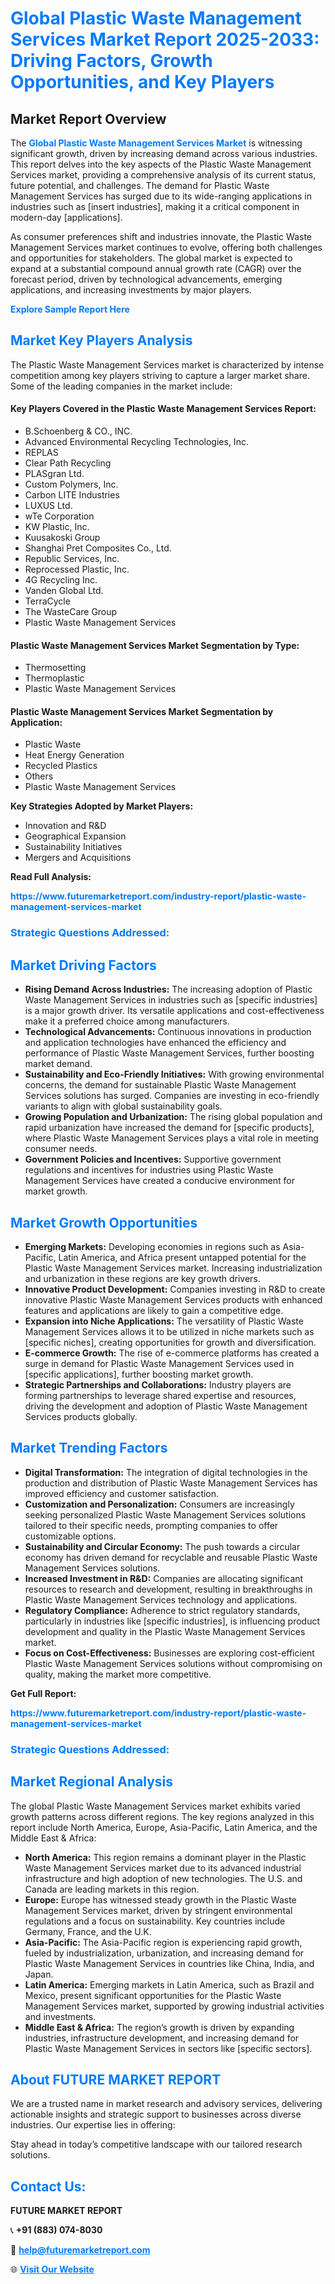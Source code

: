 <h1 style="color: #007BFF;">Global Plastic Waste Management Services Market Report 2025-2033: Driving Factors, Growth Opportunities, and Key Players</h1>

<section id="overview">
<h2>Market Report Overview</h2>
<p>The <a href="https://www.futuremarketreport.com/industry-report/plastic-waste-management-services-market" style="color: #007BFF; text-decoration: none;"><strong>Global Plastic Waste Management Services Market</strong></a> is witnessing significant growth, driven by increasing demand across various industries. This report delves into the key aspects of the Plastic Waste Management Services market, providing a comprehensive analysis of its current status, future potential, and challenges. The demand for Plastic Waste Management Services has surged due to its wide-ranging applications in industries such as [insert industries], making it a critical component in modern-day [applications].</p>
<p>As consumer preferences shift and industries innovate, the Plastic Waste Management Services market continues to evolve, offering both challenges and opportunities for stakeholders. The global market is expected to expand at a substantial compound annual growth rate (CAGR) over the forecast period, driven by technological advancements, emerging applications, and increasing investments by major players.</p>
</section>

<section id="overview">
<p><a href="https://www.futuremarketreport.com/request-sample/reportId=101614" style="color: #007BFF; text-decoration: none;"><strong>Explore Sample Report Here</strong></a></p>
</section>

<section id="key-players">
<h2 style="color: #007BFF;">Market Key Players Analysis</h2>
<p>The Plastic Waste Management Services market is characterized by intense competition among key players striving to capture a larger market share. Some of the leading companies in the market include:</p>
<h4>Key Players Covered in the Plastic Waste Management Services Report:</h4>
<ul><li>B.Schoenberg &amp; CO., INC.</li><li>Advanced Environmental Recycling Technologies, Inc.</li><li>REPLAS</li><li>Clear Path Recycling</li><li>PLASgran Ltd.</li><li>Custom Polymers, Inc.</li><li>Carbon LITE Industries</li><li>LUXUS Ltd.</li><li>wTe Corporation</li><li>KW Plastic, Inc.</li><li>Kuusakoski Group</li><li>Shanghai Pret Composites Co., Ltd.</li><li>Republic Services, Inc.</li><li>Reprocessed Plastic, Inc.</li><li>4G Recycling Inc.</li><li>Vanden Global Ltd.</li><li>TerraCycle</li><li>The WasteCare Group</li><li>Plastic Waste Management Services</li></ul>
<h4>Plastic Waste Management Services Market Segmentation by Type:</h4>
<ul><li>Thermosetting</li><li>Thermoplastic</li><li>Plastic Waste Management Services</li></ul>

<h4>Plastic Waste Management Services Market Segmentation by Application:</h4>
<ul><li>Plastic Waste</li><li>Heat Energy Generation</li><li>Recycled Plastics</li><li>Others</li><li>Plastic Waste Management Services</li></ul>
<p><strong>Key Strategies Adopted by Market Players:</strong></p>
<ul>
<li>Innovation and R&D</li>
<li>Geographical Expansion</li>
<li>Sustainability Initiatives</li>
<li>Mergers and Acquisitions</li>
</ul>
</section>

<section>
<p><strong>Read Full Analysis: </strong></p><a href="https://www.futuremarketreport.com/industry-report/plastic-waste-management-services-market" style="color: #007BFF; text-decoration: none;"><strong>https://www.futuremarketreport.com/industry-report/plastic-waste-management-services-market</strong></a>
<h3 style="color: #007BFF;">Strategic Questions Addressed:</h3>
</section>

<section id="driving-factors">
<h2 style="color: #007BFF;">Market Driving Factors</h2>
<ul>
<li><strong>Rising Demand Across Industries:</strong> The increasing adoption of Plastic Waste Management Services in industries such as [specific industries] is a major growth driver. Its versatile applications and cost-effectiveness make it a preferred choice among manufacturers.</li>
<li><strong>Technological Advancements:</strong> Continuous innovations in production and application technologies have enhanced the efficiency and performance of Plastic Waste Management Services, further boosting market demand.</li>
<li><strong>Sustainability and Eco-Friendly Initiatives:</strong> With growing environmental concerns, the demand for sustainable Plastic Waste Management Services solutions has surged. Companies are investing in eco-friendly variants to align with global sustainability goals.</li>
<li><strong>Growing Population and Urbanization:</strong> The rising global population and rapid urbanization have increased the demand for [specific products], where Plastic Waste Management Services plays a vital role in meeting consumer needs.</li>
<li><strong>Government Policies and Incentives:</strong> Supportive government regulations and incentives for industries using Plastic Waste Management Services have created a conducive environment for market growth.</li>
</ul>
</section>

<section id="growth-opportunities">
<h2 style="color: #007BFF;">Market Growth Opportunities</h2>
<ul>
<li><strong>Emerging Markets:</strong> Developing economies in regions such as Asia-Pacific, Latin America, and Africa present untapped potential for the Plastic Waste Management Services market. Increasing industrialization and urbanization in these regions are key growth drivers.</li>
<li><strong>Innovative Product Development:</strong> Companies investing in R&D to create innovative Plastic Waste Management Services products with enhanced features and applications are likely to gain a competitive edge.</li>
<li><strong>Expansion into Niche Applications:</strong> The versatility of Plastic Waste Management Services allows it to be utilized in niche markets such as [specific niches], creating opportunities for growth and diversification.</li>
<li><strong>E-commerce Growth:</strong> The rise of e-commerce platforms has created a surge in demand for Plastic Waste Management Services used in [specific applications], further boosting market growth.</li>
<li><strong>Strategic Partnerships and Collaborations:</strong> Industry players are forming partnerships to leverage shared expertise and resources, driving the development and adoption of Plastic Waste Management Services products globally.</li>
</ul>
</section>

<section id="trending-factors">
<h2 style="color: #007BFF;">Market Trending Factors</h2>
<ul>
<li><strong>Digital Transformation:</strong> The integration of digital technologies in the production and distribution of Plastic Waste Management Services has improved efficiency and customer satisfaction.</li>
<li><strong>Customization and Personalization:</strong> Consumers are increasingly seeking personalized Plastic Waste Management Services solutions tailored to their specific needs, prompting companies to offer customizable options.</li>
<li><strong>Sustainability and Circular Economy:</strong> The push towards a circular economy has driven demand for recyclable and reusable Plastic Waste Management Services solutions.</li>
<li><strong>Increased Investment in R&D:</strong> Companies are allocating significant resources to research and development, resulting in breakthroughs in Plastic Waste Management Services technology and applications.</li>
<li><strong>Regulatory Compliance:</strong> Adherence to strict regulatory standards, particularly in industries like [specific industries], is influencing product development and quality in the Plastic Waste Management Services market.</li>
<li><strong>Focus on Cost-Effectiveness:</strong> Businesses are exploring cost-efficient Plastic Waste Management Services solutions without compromising on quality, making the market more competitive.</li>
</ul>
</section>

<section>
<p><strong>Get Full Report: </strong></p><a href="https://www.futuremarketreport.com/industry-report/plastic-waste-management-services-market" style="color: #007BFF; text-decoration: none;"><strong>https://www.futuremarketreport.com/industry-report/plastic-waste-management-services-market</strong></a>
<h3 style="color: #007BFF;">Strategic Questions Addressed:</h3>
</section>


<section id="regional-analysis">
<h2 style="color: #007BFF;">Market Regional Analysis</h2>
<p>The global Plastic Waste Management Services market exhibits varied growth patterns across different regions. The key regions analyzed in this report include North America, Europe, Asia-Pacific, Latin America, and the Middle East & Africa:</p>
<ul>
<li><strong>North America:</strong> This region remains a dominant player in the Plastic Waste Management Services market due to its advanced industrial infrastructure and high adoption of new technologies. The U.S. and Canada are leading markets in this region.</li>
<li><strong>Europe:</strong> Europe has witnessed steady growth in the Plastic Waste Management Services market, driven by stringent environmental regulations and a focus on sustainability. Key countries include Germany, France, and the U.K.</li>
<li><strong>Asia-Pacific:</strong> The Asia-Pacific region is experiencing rapid growth, fueled by industrialization, urbanization, and increasing demand for Plastic Waste Management Services in countries like China, India, and Japan.</li>
<li><strong>Latin America:</strong> Emerging markets in Latin America, such as Brazil and Mexico, present significant opportunities for the Plastic Waste Management Services market, supported by growing industrial activities and investments.</li>
<li><strong>Middle East & Africa:</strong> The region’s growth is driven by expanding industries, infrastructure development, and increasing demand for Plastic Waste Management Services in sectors like [specific sectors].</li>
</ul>
</section>

<footer>
<h2 style="color: #007BFF;">About FUTURE MARKET REPORT</h2>
<p>We are a trusted name in market research and advisory services, delivering actionable insights and strategic support to businesses across diverse industries. Our expertise lies in offering:</p>

<p>Stay ahead in today’s competitive landscape with our tailored research solutions.</p>

<h2 style="color: #007BFF;">Contact Us:</h2>
<p><strong>FUTURE MARKET REPORT</strong></p>
<p>📞 <strong>+91 (883) 074-8030</strong></p>
<p>📧 <strong><a href="mailto:help@futuremarketreport.com" style="color: #007BFF;">help@futuremarketreport.com</a></strong></p>
<p>🌐 <strong><a href="https://www.futuremarketreport.com/" style="color: #007BFF;">Visit Our Website</a></strong></p>
</footer>